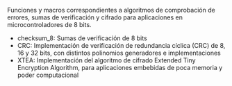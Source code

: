 Funciones y macros correspondientes a algoritmos de comprobación de errores, sumas de verificación y cifrado para aplicaciones en microcontroladores de 8 bits.

* checksum_8: Sumas de verificación de 8 bits
* CRC: Implementación de verificación de redundancia cíclica (CRC) de 8, 16 y 32 bits, con distintos polinomios generadores e implementaciones
* XTEA: Implementación del algoritmo de cifrado Extended Tiny Encryption Algorithm, para aplicaciones embebidas de poca memoria y poder computacional